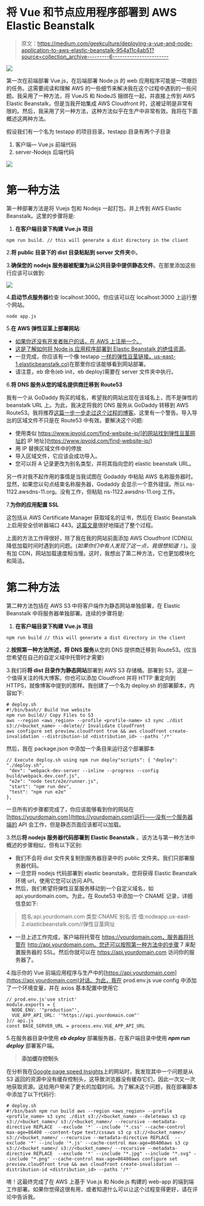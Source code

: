 # 将 Vue 和节点应用程序部署到 AWS Elastic Beanstalk

> 原文：<https://medium.com/geekculture/deploying-a-vue-and-node-application-to-aws-elastic-beanstalk-954a11c4ab51?source=collection_archive---------6----------------------->

![](img/215505281aa00ca43b057fa80eca6279.png)

第一次在前端部署 Vue.js，在后端部署 Node.js 的 web 应用程序可能是一项艰巨的任务。这需要阅读和理解 AWS 的一些细节来解决我在这个过程中遇到的一些问题。我采用了一种方法，将 VueJS 和 NodeJS 捆绑在一起，并直接上传到 AWS Elastic Beanstalk，但是当我开始集成 AWS Cloudfront 时，这被证明是非常有限的。然后，我采用了另一种方法，这种方法似乎在生产中非常有效。我将在下面概述这两种方法。

假设我们有一个名为 testapp 的项目目录。testapp 目录有两个子目录

1.  客户端— Vue.js 前端代码
2.  server-Nodejs 后端代码

![](img/864659c12be3c76533dca182813477ec.png)

# 第一种方法

第一种部署方法是将 Vuejs 包和 Nodejs 一起打包，并上传到 AWS Elastic Beanstalk。这里的步骤将是:

1.  **在客户端目录下构建 Vue.js 项目**

```
npm run build. // this will generate a dist directory in the client
```

2.**将 public 目录下的 dist 目录粘贴到 server 文件夹**中。

3.**确保您的 nodejs 服务器被配置为从公共目录中提供静态文件**。在那里添加这些行应该可以做到:

![](img/586adc25f4ee1d614a82e0e721ebdfe2.png)

4.**启动节点服务器**检查 localhost:3000。你应该可以在 localhost:3000 上运行整个网站。

```
node app.js
```

5.**在 AWS 弹性豆茎上部署网站**:

*   [如果你还没有开发者账户的话，在 AWS 上注册一个。](https://portal.aws.amazon.com/billing/signup?redirect_url=https%3A%2F%2Faws.amazon.com%2Fregistration-confirmation#/start)
*   [这是了解如何将 Node.js 应用程序部署到 Elastic Beanstalk 的绝佳资源](/@xoor/deploying-a-node-js-app-to-aws-elastic-beanstalk-681fa88bac53)。
*   一旦完成，你应该有一个像 testapp [一样的弹性豆茎链接。us-east-1.elasticbeanstalk.co)](http://enthire.us-east-2.elasticbeanstalk.com/)在那里你应该能够看到网站部署。
*   请注意，eb 命令(eb init，eb deploy)需要在 server 文件夹中执行。

6.**将 DNS 服务从您的域名提供商迁移到 Route53**

我有一个从 GoDaddy 购买的域名，希望我的网站出现在该域名上，而不是弹性的 beanstalk URL 上。为此，我决定将我的 DNS 服务从 GoDaddy 转移到 AWS Route53。我将推荐[这篇一步一步走过这个过程的博客](https://lobster1234.github.io/2017/05/10/migrating-a-domain-to-amazon-route53/)。这里有一个警告。导入导出的区域文件不只是在 Route53 中有效。要解决这个问题:

*   使用类似 https://www.ipvoid.com/find-website-ip/[的网站找到弹性豆茎网址的 IP 地址](https://www.ipvoid.com/find-website-ip/)
*   用 IP 替换区域文件中的停放
*   导入区域文件，它应该会成功导入。
*   您可以将 A 记录更改为别名类型，并将其指向您的 elastic beanstalk URL。

另一件对我不起作用的事情是当我试图在 Godaddy 中粘贴 AWS 名称服务器时。显然，如果您以句点结束名称服务器，Godaddy 会显示一个意外错误。所以 ns-1122.awsdns-11.org。没有工作，但粘贴 ns-1122.awsdns-11.org 工作。

7.**为你的应用配置 SSL**

这包括从 AWS Certificate Manager 获取域名的证书，然后在 Elastic Beanstalk 上启用安全侦听器端口 443。[这篇文章](/@j_cunanan05/how-to-redirect-http-to-https-in-amazon-web-services-aws-elastic-beanstalk-67f309734e81)很好地描述了整个过程。

上面的方法工作得很好，除了我在我的网站前面添加 AWS Cloudfront (CDN)以降低加载时间时遇到的问题。(*如果你们中有人发现了这一点，我很想知道！*)。没有加 CDN，网站加载速度相当慢。这时，我想出了第二种方法，它也更加模块化和简洁。

# 第二种方法

第二种方法包括在 AWS S3 中将客户端作为静态网站单独部署，在 Elastic Beanstalk 中将服务器单独部署。连续的步骤将是:

1.  **在客户端目录下构建 Vue.js 项目**

```
npm run build // this will generate a dist directory in the client
```

2.**按照第一种方法所述，将 DNS 服务**从您的 DNS 提供商迁移到 Route53。(仅当您希望在自己的自定义域中托管时才需要)

3.我们将**将 dist 目录作为静态网站**部署到 AWS S3 存储桶。部署到 S3，这是一个值得关注的伟大博客。你也可以添加 Cloudfront 并将 HTTP 重定向到 HTTPS，就像博客中提到的那样。我创建了一个名为 deploy.sh 的部署脚本，内容如下:

```
# deploy.sh
#!/bin/bash// Build Vue website
npm run build// Copy Files to S3
aws --region <aws_region> --profile <profile-name> s3 sync ./dist s3://<bucket_name> --delete// Invalidate Cloudfront
aws configure set preview.cloudfront true && aws cloudfront create-invalidation --distribution-id <distribution_id> --paths '/*'
```

然后，我在 package.json 中添加一个条目来运行这个部署脚本

```
// Execute deploy.sh using npm run deploy"scripts": { "deploy": "./deploy.sh",
 "dev": "webpack-dev-server --inline --progress --config build/webpack.dev.conf.js",
 "e2e": "node test/e2e/runner.js",
 "start": "npm run dev",
 "test": "npm run e2e"
},
```

一旦所有的步骤都完成了，你应该能够看到你的网站在[https://yourdomain.com](https://yourdomain.com)运行——没有一个服务器端的 API 会工作，但是静态页面应该都可以加载。

3.然后**将 nodejs 服务器代码部署到 Elastic Beanstalk** 。该方法与第一种方法中概述的步骤相似，但有以下区别:

*   我们不会将 dist 文件夹复制到服务器目录中的 public 文件夹。我们只部署服务器代码。
*   一旦您将 nodejs 代码部署到 elastic beanstalk，您将获得 Elastic Beanstalk 环境 url，使用它您可以访问 API。
*   然后，我们希望将弹性豆茎服务移动到一个自定义域名，如 api.yourdomain.com。为此，在 Route53 中添加一个 CNAME 记录，详细信息如下:

> 姓名:api.yourdomain.com
> 类型:CNAME
> 别名:否
> 值:nodeapp.us-east-2.elasticbeanstalk.com//弹性豆茎网址

*   一旦上述工作完成，客户端将托管在 https://yourdomain.com，服务器将托管在 http://api.yourdomain.com。您还可以按照第一种方法中的步骤 7 来配置服务器的 SSL。然后你就可以在 https://api.yourdomain.com 访问你的服务器了。

4.指示你的 Vue 前端应用程序与生产中的[https://api.yourdomain.com](https://api.yourdomain.com)对话。为此，我在 prod.env.js vue config 中添加了一个环境变量，并在 axios 基本配置中使用它

```
// prod.env.js'use strict'
module.exports = {
  NODE_ENV: '"production"',
  VUE_APP_API_URL: '"https://api.yourdomain.com"'
}// api.js
const BASE_SERVER_URL = process.env.VUE_APP_API_URL
```

5.在服务器目录中使用 ***eb deploy*** 部署服务器，在客户端目录中使用 ***npm run deploy*** 部署客户端。

> **添加缓存控制头**

在分析我在[Google page speed Insights](https://developers.google.com/speed/pagespeed/insights/)上的网站时，我发现其中一个问题是从 S3 返回的资源中没有缓存控制头，这导致浏览器没有缓存它们，因此一次又一次地获取资源。这给用户带来了更长的加载时间。为了解决这个问题，我在部署脚本中添加了以下代码行:

```
# deploy.sh
#!/bin/bash npm run build aws --region <aws_region> --profile <profile_name> s3 sync ./dist s3://<bucket_name> --deleteaws s3 cp s3://<bucket_name>/ s3://<bucket_name>/ --recursive --metadata-directive REPLACE  --exclude '*' --include '*.css' --cache-control max-age=86400 --content-type text/cssaws s3 cp s3://<bucket_name>/ s3://<bucket_name>/ --recursive --metadata-directive REPLACE  --exclude '*' --include '*.js' --cache-control max-age=86400aws s3 cp s3://<bucket_name>/ s3://<bucket_name>/ --recursive --metadata-directive REPLACE  --exclude '*' --include "*.jpg" --include "*.svg" --include "*.png" --cache-control max-age=86400aws configure set preview.cloudfront true && aws cloudfront create-invalidation --distribution-id <distribution_id> --paths '/*'
```

唷！这最终完成了在 AWS 上基于 Vue.js 和 Node.js 构建的 web-app 的端到端工作部署。如果你觉得这很有用，或者知道什么可以让这个过程变得更好，请在评论中告诉我。